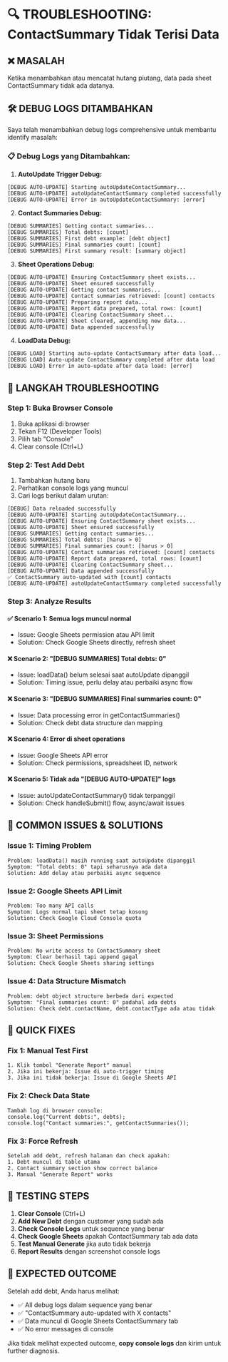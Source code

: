 # 🔍 TROUBLESHOOTING: ContactSummary Tidak Terisi Data

## ❌ **MASALAH**
Ketika menambahkan atau mencatat hutang piutang, data pada sheet ContactSummary tidak ada datanya.

## 🛠️ **DEBUG LOGS DITAMBAHKAN**

Saya telah menambahkan debug logs comprehensive untuk membantu identify masalah:

### 📋 **Debug Logs yang Ditambahkan:**

1. **AutoUpdate Trigger Debug:**
```
[DEBUG AUTO-UPDATE] Starting autoUpdateContactSummary...
[DEBUG AUTO-UPDATE] autoUpdateContactSummary completed successfully
[DEBUG AUTO-UPDATE] Error in autoUpdateContactSummary: [error]
```

2. **Contact Summaries Debug:**
```
[DEBUG SUMMARIES] Getting contact summaries...
[DEBUG SUMMARIES] Total debts: [count]
[DEBUG SUMMARIES] First debt example: [debt object]
[DEBUG SUMMARIES] Final summaries count: [count]
[DEBUG SUMMARIES] First summary result: [summary object]
```

3. **Sheet Operations Debug:**
```
[DEBUG AUTO-UPDATE] Ensuring ContactSummary sheet exists...
[DEBUG AUTO-UPDATE] Sheet ensured successfully
[DEBUG AUTO-UPDATE] Getting contact summaries...
[DEBUG AUTO-UPDATE] Contact summaries retrieved: [count] contacts
[DEBUG AUTO-UPDATE] Preparing report data...
[DEBUG AUTO-UPDATE] Report data prepared, total rows: [count]
[DEBUG AUTO-UPDATE] Clearing ContactSummary sheet...
[DEBUG AUTO-UPDATE] Sheet cleared, appending new data...
[DEBUG AUTO-UPDATE] Data appended successfully
```

4. **LoadData Debug:**
```
[DEBUG LOAD] Starting auto-update ContactSummary after data load...
[DEBUG LOAD] Auto-update ContactSummary completed after data load
[DEBUG LOAD] Error in auto-update after data load: [error]
```

## 🔧 **LANGKAH TROUBLESHOOTING**

### **Step 1: Buka Browser Console**
1. Buka aplikasi di browser
2. Tekan F12 (Developer Tools)
3. Pilih tab "Console"
4. Clear console (Ctrl+L)

### **Step 2: Test Add Debt**
1. Tambahkan hutang baru
2. Perhatikan console logs yang muncul
3. Cari logs berikut dalam urutan:

```
[DEBUG] Data reloaded successfully
[DEBUG AUTO-UPDATE] Starting autoUpdateContactSummary...
[DEBUG AUTO-UPDATE] Ensuring ContactSummary sheet exists...
[DEBUG AUTO-UPDATE] Sheet ensured successfully
[DEBUG SUMMARIES] Getting contact summaries...
[DEBUG SUMMARIES] Total debts: [harus > 0]
[DEBUG SUMMARIES] Final summaries count: [harus > 0]
[DEBUG AUTO-UPDATE] Contact summaries retrieved: [count] contacts
[DEBUG AUTO-UPDATE] Report data prepared, total rows: [count]
[DEBUG AUTO-UPDATE] Clearing ContactSummary sheet...
[DEBUG AUTO-UPDATE] Data appended successfully
✅ ContactSummary auto-updated with [count] contacts
[DEBUG AUTO-UPDATE] autoUpdateContactSummary completed successfully
```

### **Step 3: Analyze Results**

#### ✅ **Scenario 1: Semua logs muncul normal**
- Issue: Google Sheets permission atau API limit
- Solution: Check Google Sheets directly, refresh sheet

#### ❌ **Scenario 2: "[DEBUG SUMMARIES] Total debts: 0"**
- Issue: loadData() belum selesai saat autoUpdate dipanggil
- Solution: Timing issue, perlu delay atau perbaiki async flow

#### ❌ **Scenario 3: "[DEBUG SUMMARIES] Final summaries count: 0"**
- Issue: Data processing error in getContactSummaries()
- Solution: Check debt data structure dan mapping

#### ❌ **Scenario 4: Error di sheet operations**
- Issue: Google Sheets API error
- Solution: Check permissions, spreadsheet ID, network

#### ❌ **Scenario 5: Tidak ada "[DEBUG AUTO-UPDATE]" logs**
- Issue: autoUpdateContactSummary() tidak terpanggil
- Solution: Check handleSubmit() flow, async/await issues

## 🎯 **COMMON ISSUES & SOLUTIONS**

### **Issue 1: Timing Problem**
```
Problem: loadData() masih running saat autoUpdate dipanggil
Symptom: "Total debts: 0" tapi seharusnya ada data
Solution: Add delay atau perbaiki async sequence
```

### **Issue 2: Google Sheets API Limit**
```
Problem: Too many API calls
Symptom: Logs normal tapi sheet tetap kosong
Solution: Check Google Cloud Console quota
```

### **Issue 3: Sheet Permissions**
```
Problem: No write access to ContactSummary sheet
Symptom: Clear berhasil tapi append gagal
Solution: Check Google Sheets sharing settings
```

### **Issue 4: Data Structure Mismatch**
```
Problem: debt object structure berbeda dari expected
Symptom: "Final summaries count: 0" padahal ada debts
Solution: Check debt.contactName, debt.contactType ada atau tidak
```

## 🔧 **QUICK FIXES**

### **Fix 1: Manual Test First**
```
1. Klik tombol "Generate Report" manual
2. Jika ini bekerja: Issue di auto-trigger timing
3. Jika ini tidak bekerja: Issue di Google Sheets API
```

### **Fix 2: Check Data State**
```
Tambah log di browser console:
console.log("Current debts:", debts);
console.log("Contact summaries:", getContactSummaries());
```

### **Fix 3: Force Refresh**
```
Setelah add debt, refresh halaman dan check apakah:
1. Debt muncul di table utama
2. Contact summary section show correct balance
3. Manual "Generate Report" works
```

## 📱 **TESTING STEPS**

1. **Clear Console** (Ctrl+L)
2. **Add New Debt** dengan customer yang sudah ada
3. **Check Console Logs** untuk sequence yang benar
4. **Check Google Sheets** apakah ContactSummary tab ada data
5. **Test Manual Generate** jika auto tidak bekerja
6. **Report Results** dengan screenshot console logs

## 🎯 **EXPECTED OUTCOME**

Setelah add debt, Anda harus melihat:
- ✅ All debug logs dalam sequence yang benar
- ✅ "ContactSummary auto-updated with X contacts"
- ✅ Data muncul di Google Sheets ContactSummary tab
- ✅ No error messages di console

Jika tidak melihat expected outcome, **copy console logs** dan kirim untuk further diagnosis.
